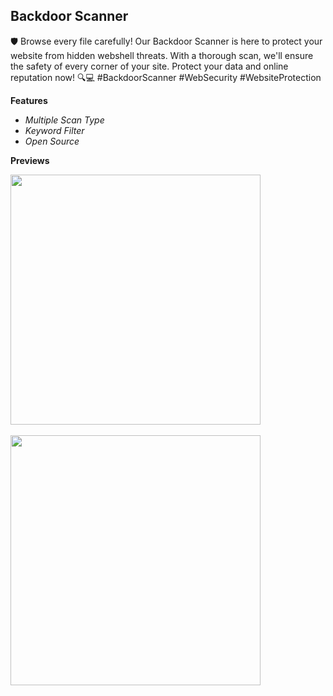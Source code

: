 ## Backdoor Scanner

🛡️ Browse every file carefully! Our Backdoor Scanner is here to protect your website from hidden webshell threats. With a thorough scan, we'll ensure the safety of every corner of your site. Protect your data and online reputation now! 🔍💻 #BackdoorScanner #WebSecurity #WebsiteProtection

  **Features**
  
  - _Multiple Scan Type_
  - _Keyword Filter_
  - _Open Source_

**Previews**

<image src="https://raw.githubusercontent.com/yon3zu/Backdoor-Scanner/main/preview2.png" height="400">
  <br><br>
 <image src="https://raw.githubusercontent.com/yon3zu/Backdoor-Scanner/main/preview.png" height="400">
  <br>
